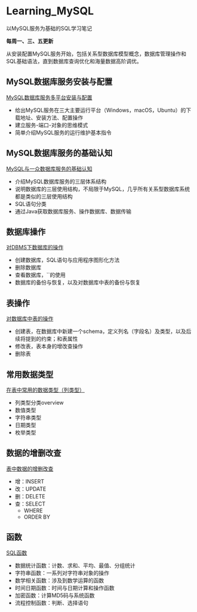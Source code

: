 # Learning_MySQL

以MySQL服务为基础的SQL学习笔记

**每周一、三、五更新**

从安装配置MySQL服务开始，包括关系型数据库模型概念，数据库管理操作和SQL基础语法，直到数据库查询优化和海量数据高阶调优。

## MySQL数据库服务安装与配置

[MySQL数据库服务多平台安装与配置](https://github.com/DanferWang/Learning_MySQL/tree/master/1.%20MySQL%E5%A4%9A%E5%B9%B3%E5%8F%B0%E5%AE%89%E8%A3%85%E4%B8%8E%E9%85%8D%E7%BD%AE)

- 给出MySQL服务在三大主要运行平台（Windows，macOS，Ubuntu）的下载地址、安装方法、配置操作
- 建立服务-端口-对象的思维模式
- 简单介绍MySQL服务的运行维护基本指令

## MySQL数据库服务的基础认知

[MySQL与一众数据库服务的基础认知](https://github.com/DanferWang/Learning_MySQL/tree/master/2.%20MySQL%E5%9F%BA%E7%A1%80%E8%AE%A4%E7%9F%A5)

- 介绍MySQL数据库服务的三层体系结构
- 说明数据库的三层使用结构，不局限于MySQL，几乎所有关系型数据库系统都是类似的三层使用结构
- SQL语句分类
- 通过Java获取数据库服务、操作数据库、数据传输

## 数据库操作

[对DBMS下数据库的操作](https://github.com/DanferWang/Learning_MySQL/tree/master/3.%20%E6%95%B0%E6%8D%AE%E5%BA%93%E6%93%8D%E4%BD%9C)

- 创建数据库，SQL语句与应用程序图形化方法
- 删除数据库
- 查看数据库，``的使用
- 数据库的备份与恢复，以及对数据库中表的备份与恢复

## 表操作
[对数据库中表的操作](https://github.com/DanferWang/Learning_MySQL/tree/master/4.%20%E8%A1%A8%E6%93%8D%E4%BD%9C)

- 创建表，在数据库中新建一个schema，定义列名（字段名）及类型，以及后续将提到的约束；和表属性
- 修改表，表本身的增改查操作
- 删除表

## 常用数据类型

[在表中常用的数据类型（列类型）](https://github.com/DanferWang/Learning_MySQL/tree/master/5.%20%E5%B8%B8%E7%94%A8%E6%95%B0%E6%8D%AE%E7%B1%BB%E5%9E%8B)

- 列类型分类overview
- 数值类型
- 字符串类型
- 日期类型
- 枚举类型

## 数据的增删改查

[表中数据的增删改查](https://github.com/DanferWang/Learning_MySQL/tree/master/6.%20%E8%A1%A8%E4%B8%AD%E6%95%B0%E6%8D%AE%E5%A2%9E%E5%88%A0%E6%94%B9%E6%9F%A5)

- 增：INSERT
- 改：UPDATE
- 删：DELETE
- 查：SELECT
  - WHERE
  - ORDER BY

## 函数

[SQL函数]()

- 数据统计函数：计数、求和、平均、最值、分组统计
- 字符串函数：一系列对字符串对象的操作
- 数学相关函数：涉及到数学运算的函数
- 时间日期函数：时间与日期计算和操作函数
- 加密函数：计算MD5码与系统函数
- 流程控制函数：判断、选择语句
